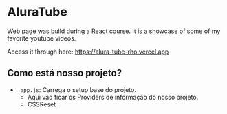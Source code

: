 # AluraTube
Web page was build during a React course.
It is a showcase of some of my favorite youtube videos.

Access it through here: https://alura-tube-rho.vercel.app

## Como está nosso projeto?
- `_app.js`: Carrega o setup base do projeto.
    - Aqui vão ficar os Providers de informação do nosso projeto.
    - CSSReset
